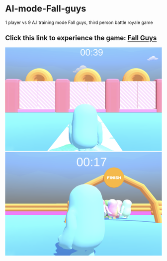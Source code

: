 # AI-mode-Fall-guys
1 player vs 9 A.I training mode Fall guys, third person battle royale game
## Click this link to experience the game: [Fall Guys](https://oldjee.itch.io/falll-guys)
![1](level1.png)
![2](level2.png)
